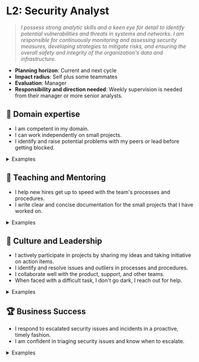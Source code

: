 # L2: Security Analyst

> _I possess strong analytic skills and a keen eye for detail to identify potential vulnerabilities and threats in systems and networks. I am responsible for continuously monitoring and assessing security measures, developing strategies to mitigate risks, and ensuring the overall safety and integrity of the organization's data and infrastructure._

- **Planning horizon**: Current and next cycle
- **Impact radius**: Self plus some teammates
- **Evaluation**: Manager
- **Responsibility and direction needed**: Weekly supervision is needed from their manager or more senior analysts.

## 🦉 Domain expertise

- I am competent in my domain.
- I can work independently on small projects.
- I identify and raise potential problems with my peers or lead before getting blocked.

<details>
<summary>Examples</summary>

- I was nominated as the incident controller and successfully followed our Security Incident Response Plan (SIRP).
- I confidently triage alerts and escalate to senior security analysts when required.
- When faced with a small project, I understood the brief the first time and was able to reach out myself to find the answers I needed to complete it.

</details>

## 🌱 Teaching and Mentoring

- I help new hires get up to speed with the team's processes and procedures.
- I write clear and concise documentation for the small projects that I have worked on.

<details>
<summary>Examples</summary>

- I acted as a buddy for a new person who joined my team and helped them become productive with our tools.
- I wrote documentation for a small project that I worked on for my team members.
- I presented my findings from a recent security incident during our knowledge-sharing session.

</details>

## 🧭 Culture and Leadership

- I actively participate in projects by sharing my ideas and taking initiative on action items.
- I identify and resolve issues and outliers in processes and procedures.
- I collaborate well with the product, support, and other teams.
- When faced with a difficult task, I don't go dark, I reach out for help.

<details>
<summary>Examples</summary>

- During project planning, I successfully negotiated changes to the plan and was assigned several action items.
- I identified a deficiency within a process and worked with stakeholders to correct it.
- I noticed that a change I was making may affect another team, so I reached out to that team directly to prevent surprises.
- When I hit a roadblock, I didn't waste time going down rabbit holes, I reached out for assistance.

</details>

## 🏆 Business Success

- I respond to escalated security issues and incidents in a proactive, timely fashion.
- I am confident in triaging security issues and know when to escalate.

<details>
<summary>Examples</summary>

- I received an alert via PagerDuty and created a new incident in The Hive.
- I triaged Bugcrowd submissions and worked with the Fire and Motion team to remedy them.
- I triaged customer issues and guided the Customer Support team.

</details>
